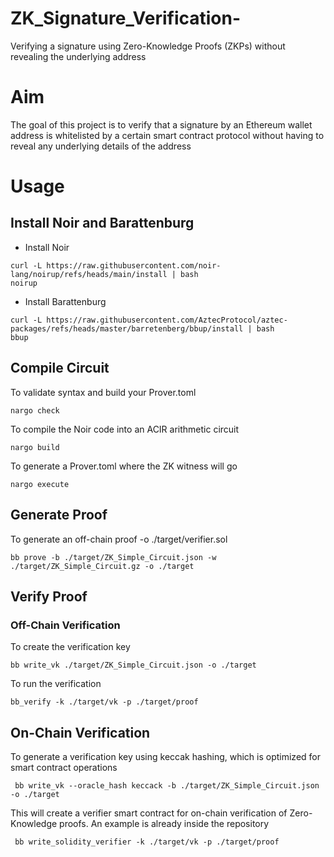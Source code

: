 # ZK_Signature_Verification-
Verifying a signature using Zero-Knowledge Proofs (ZKPs) without revealing the underlying address 


# Aim 

The goal of this project is to verify that a signature by an Ethereum wallet address is whitelisted by a certain smart contract protocol without having to reveal any underlying details of the address

# Usage 

## Install Noir and Barattenburg 

- Install Noir 
```shell 
curl -L https://raw.githubusercontent.com/noir-lang/noirup/refs/heads/main/install | bash
noirup
```
- Install Barattenburg

```shell
curl -L https://raw.githubusercontent.com/AztecProtocol/aztec-packages/refs/heads/master/barretenberg/bbup/install | bash
bbup

```

## Compile Circuit 

To validate syntax and build your Prover.toml 
```shell
nargo check
```
To compile the Noir code into an ACIR arithmetic circuit 

```shell
nargo build
```
To generate a Prover.toml where the ZK witness will go 

```shell
nargo execute
```


## Generate Proof 

To generate an off-chain proof -o ./target/verifier.sol 


 ```shell
bb prove -b ./target/ZK_Simple_Circuit.json -w ./target/ZK_Simple_Circuit.gz -o ./target
```

## Verify Proof 

### Off-Chain Verification

To create the verification key

```shell
bb write_vk ./target/ZK_Simple_Circuit.json -o ./target
```
To run the verification  

 ```shell
 bb_verify -k ./target/vk -p ./target/proof 
```

## On-Chain Verification
 
 To generate a verification key using keccak hashing, which is optimized for smart contract operations
```shell
 bb write_vk --oracle_hash keccack -b ./target/ZK_Simple_Circuit.json -o ./target
```
  This will create a verifier smart contract for on-chain verification of Zero-Knowledge proofs. An example is already inside the repository 
 
 ```shell
  bb write_solidity_verifier -k ./target/vk -p ./target/proof
```



